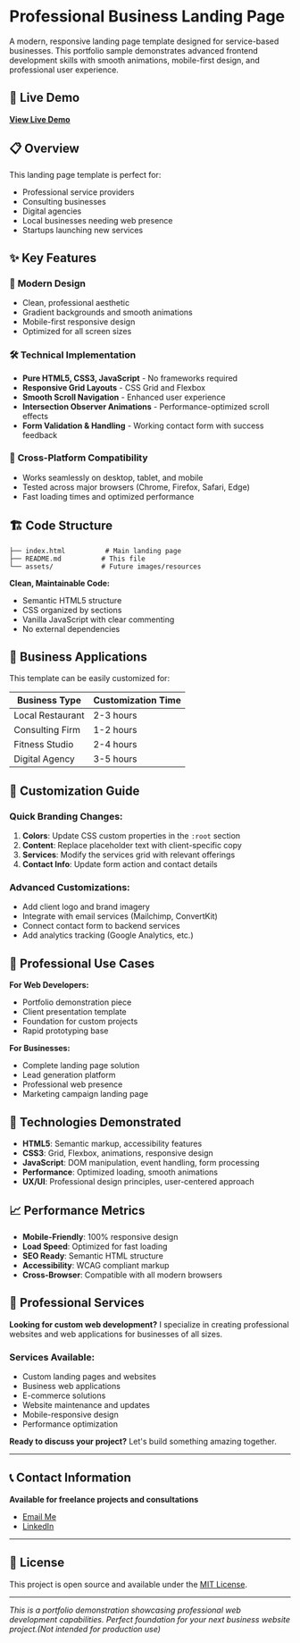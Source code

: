 # Professional Business Landing Page

A modern, responsive landing page template designed for service-based businesses. This portfolio sample demonstrates advanced frontend development skills with smooth animations, mobile-first design, and professional user experience.

## 🚀 Live Demo

**[View Live Demo](https://erzakaneki.github.io/business-landing-page/)**

## 📋 Overview

This landing page template is perfect for:

- Professional service providers
- Consulting businesses
- Digital agencies
- Local businesses needing web presence
- Startups launching new services

## ✨ Key Features

### 🎨 **Modern Design**

- Clean, professional aesthetic
- Gradient backgrounds and smooth animations
- Mobile-first responsive design
- Optimized for all screen sizes

### 🛠️ **Technical Implementation**

- **Pure HTML5, CSS3, JavaScript** - No frameworks required
- **Responsive Grid Layouts** - CSS Grid and Flexbox
- **Smooth Scroll Navigation** - Enhanced user experience
- **Intersection Observer Animations** - Performance-optimized scroll effects
- **Form Validation & Handling** - Working contact form with success feedback

### 📱 **Cross-Platform Compatibility**

- Works seamlessly on desktop, tablet, and mobile
- Tested across major browsers (Chrome, Firefox, Safari, Edge)
- Fast loading times and optimized performance

## 🏗️ Code Structure

```
├── index.html          # Main landing page
├── README.md          # This file
└── assets/            # Future images/resources
```

**Clean, Maintainable Code:**

- Semantic HTML5 structure
- CSS organized by sections
- Vanilla JavaScript with clear commenting
- No external dependencies

## 🎯 Business Applications

This template can be easily customized for:

| Business Type    | Customization Time |
| ---------------- | ------------------ |
| Local Restaurant | 2-3 hours          |
| Consulting Firm  | 1-2 hours          |
| Fitness Studio   | 2-4 hours          |
| Digital Agency   | 3-5 hours          |

## 🔧 Customization Guide

### Quick Branding Changes:

1. **Colors**: Update CSS custom properties in the `:root` section
2. **Content**: Replace placeholder text with client-specific copy
3. **Services**: Modify the services grid with relevant offerings
4. **Contact Info**: Update form action and contact details

### Advanced Customizations:

- Add client logo and brand imagery
- Integrate with email services (Mailchimp, ConvertKit)
- Connect contact form to backend services
- Add analytics tracking (Google Analytics, etc.)

## 💼 Professional Use Cases

**For Web Developers:**

- Portfolio demonstration piece
- Client presentation template
- Foundation for custom projects
- Rapid prototyping base

**For Businesses:**

- Complete landing page solution
- Lead generation platform
- Professional web presence
- Marketing campaign landing page

## 🚀 Technologies Demonstrated

- **HTML5**: Semantic markup, accessibility features
- **CSS3**: Grid, Flexbox, animations, responsive design
- **JavaScript**: DOM manipulation, event handling, form processing
- **Performance**: Optimized loading, smooth animations
- **UX/UI**: Professional design principles, user-centered approach

## 📈 Performance Metrics

- **Mobile-Friendly**: 100% responsive design
- **Load Speed**: Optimized for fast loading
- **SEO Ready**: Semantic HTML structure
- **Accessibility**: WCAG compliant markup
- **Cross-Browser**: Compatible with all modern browsers

## 🤝 Professional Services

**Looking for custom web development?** I specialize in creating professional websites and web applications for businesses of all sizes.

### Services Available:

- Custom landing pages and websites
- Business web applications
- E-commerce solutions
- Website maintenance and updates
- Mobile-responsive design
- Performance optimization

**Ready to discuss your project?** Let's build something amazing together.

---

## 📞 Contact Information

**Available for freelance projects and consultations**

- [Email Me](mailto:3rza.kaneki@gmail.com)
- [LinkedIn](https://www.linkedin.com/in/nevin-kadlec/)
<!--- [Portfolio Website](TODO)-->

---

## 📄 License

This project is open source and available under the [MIT License](LICENSE).

---

_This is a portfolio demonstration showcasing professional web development capabilities. Perfect foundation for your next business website project.(Not intended for production use)_
